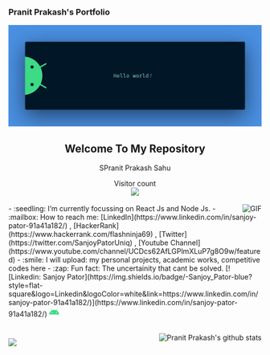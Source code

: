 ### Pranit Prakash's Portfolio
<p align="center">
 <img src="https://github.com/SanjoyPator1/SanjoyPator1/blob/master/banner.png?raw=true" alt="Hello world">
 <h2 align="center">Welcome To My Repository</h2>
 <p align="center"> SPranit Prakash Sahu </p>
</p>
<p align="center">
  Visitor count<br>
  <img src="https://profile-counter.glitch.me/prakashPranit/count.svg" />
</p>
<img align="right" alt="GIF" src="https://media.giphy.com/media/836HiJc7pgzy8iNXCn/giphy.gif" />
- :seedling: I’m currently focussing on React Js and Node Js.
- :mailbox: How to reach me:
[LinkedIn](https://www.linkedin.com/in/sanjoy-pator-91a41a182/) , [HackerRank](https://www.hackerrank.com/flashninja69) , [Twitter](https://twitter.com/SanjoyPatorUniq) , [Youtube Channel](https://www.youtube.com/channel/UCDcs62AfLGPlmXLuP7g8O9w/featured)
- :smile: I will upload: my personal projects, academic works, competitive codes here
- :zap: Fun fact: The uncertainity that cant be solved.
[![Linkedin: Sanjoy Pator](https://img.shields.io/badge/-Sanjoy_Pator-blue?style=flat-square&logo=Linkedin&logoColor=white&link=https://www.linkedin.com/in/sanjoy-pator-91a41a182/)](https://www.linkedin.com/in/sanjoy-pator-91a41a182/)  <code><img height="20" src="https://raw.githubusercontent.com/github/explore/80688e429a7d4ef2fca1e82350fe8e3517d3494d/topics/android/android.png"></code>
<p align="center">
 <h2>     </h2>
</p>
 <img style="padding-top:10px;" align="left" src="https://github-readme-stats.vercel.app/api/top-langs/?username=prakashPranit&hide=css&theme=dark&hide_langs_below=1"  />

<a href="https://github.com/prakashPranit">
 <img style=”padding-top:30px;” align="right" src="https://github-readme-stats.vercel.app/api?username=prakashPranit&show_icons=true&theme=dracula&line_height=27" alt="Pranit Prakash's github stats"/>
</a>

